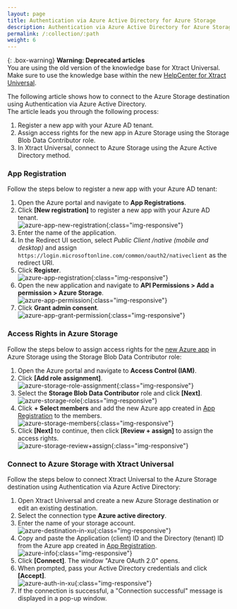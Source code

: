 ```yaml
---
layout: page
title: Authentication via Azure Active Directory for Azure Storage
description: Authentication via Azure Active Directory for Azure Storage
permalink: /:collection/:path
weight: 6
---
```


{: .box-warning}
**Warning: Deprecated articles** <br>
You are using the old version of the knowledge base for Xtract Universal.<br>
Make sure to use the knowledge base within the new [HelpCenter for Xtract Universal](https://helpcenter.theobald-software.com/xtract-universal/knowledge-base/).

The following article shows how to connect to the Azure Storage destination using Authentication via Azure Active Directory.<br>
The article leads you through the following process:

1. Register a new app with your Azure AD tenant.
2. Assign access rights for the new app in Azure Storage using the Storage Blob Data Contributor role.
3. In Xtract Universal, connect to Azure Storage using the Azure Active Directory method.

### App Registration

Follow the steps below to register a new app with your Azure AD tenant:

1. Open the Azure portal and navigate to **App Registrations**.
2. Click **[New registration]** to register a new app with your Azure AD tenant. <br>
![azure-app-new-registration](/img/contents/xu/azure-storage/azure-app-new-registration.png){:class="img-responsive"}
3. Enter the name of the application.
4. In the Redirect UI section, select *Public Client /native (mobile and desktop)* and assign `https://login.microsoftonline.com/common/oauth2/nativeclient` as the redirect URI.
5. Click **Register**.<br>
![azure-app-registration](/img/contents/xu/azure-storage/azure-app-registration.png){:class="img-responsive"}
6. Open the new application and navigate to **API Permissions > Add a permission > Azure Storage**.<br>
![azure-app-permission](/img/contents/xu/azure-storage/azure-app-permission.png){:class="img-responsive"}
7. Click **Grant admin consent**.<br>
![azure-app-grant-permission](/img/contents/xu/azure-storage/azure-app-grant-permission.png){:class="img-responsive"}

### Access Rights in Azure Storage

Follow the steps below to assign access rights for the [new Azure app](#app-registration) in Azure Storage using the Storage Blob Data Contributor role:

1. Open the Azure portal and navigate to **Access Control (IAM)**. 
2. Click **[Add role assignment]**.<br>
![azure-storage-role-assignment](/img/contents/xu/azure-storage/azure-storage-role-assignment.png){:class="img-responsive"}
3. Select the **Storage Blob Data Contributor** role and click **[Next]**. <br>
![azure-storage-role](/img/contents/xu/azure-storage/azure-storage-role.png){:class="img-responsive"}
4. Click **+ Select members** and add the new Azure app created in [App Registration](#app-registration) to the members.<br>
![azure-storage-members](/img/contents/xu/azure-storage/azure-storage-members.png){:class="img-responsive"}
5. Click **[Next]** to continue, then click **[Review + assign]** to assign the access rights.<br>
![azure-storage-review+assign](/img/contents/xu/azure-storage/azure-storage-review+assign.png){:class="img-responsive"}

### Connect to Azure Storage with Xtract Universal

Follow the steps below to connect Xtract Universal to the Azure Storage destination using Authentication via Azure Active Directory:

1. Open Xtract Universal and create a new Azure Storage destination or edit an existing destination.
2. Select the connection type **Azure active directory**. 
3. Enter the name of your storage account.<br>
![azure-destination-in-xu](/img/contents/xu/azure-storage/azure-destination-in-xu.png){:class="img-responsive"}
4. Copy and paste the Application (client) ID and the Directory (tenant) ID from the Azure app created in [App Registration](#app-registration).<br>
![azure-info](/img/contents/xu/azure-storage/azure-info.png){:class="img-responsive"}
5. Click **[Connect]**. The window "Azure OAuth 2.0" opens.
6. When prompted, pass your Active Directory credentials and click **[Accept]**. <br>
![azure-auth-in-xu](/img/contents/xu/azure-storage/azure-auth-in-xu.png){:class="img-responsive"}
7. If the connection is successful, a "Connection successful" message is displayed in a pop-up window.

